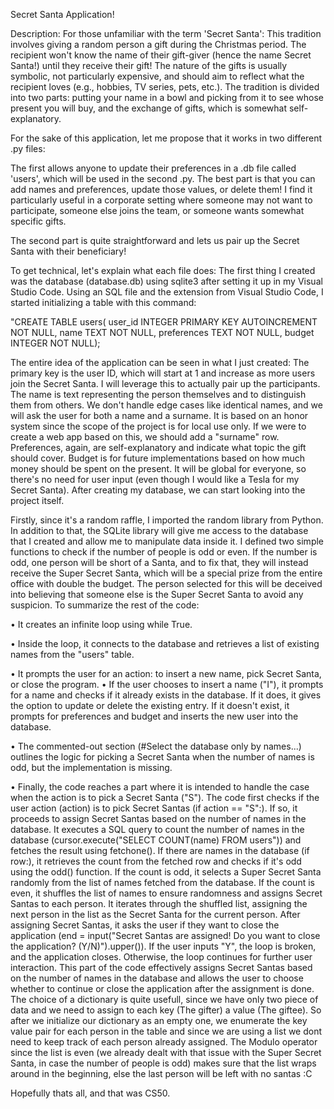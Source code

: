 Secret Santa Application!

Description: For those unfamiliar with the term 'Secret Santa': This tradition involves giving a random person a gift during the Christmas period. The recipient won't know the name of their gift-giver (hence the name Secret Santa!) until they receive their gift! The nature of the gifts is usually symbolic, not particularly expensive, and should aim to reflect what the recipient loves (e.g., hobbies, TV series, pets, etc.). The tradition is divided into two parts: putting your name in a bowl and picking from it to see whose present you will buy, and the exchange of gifts, which is somewhat self-explanatory.

For the sake of this application, let me propose that it works in two different .py files:

The first allows anyone to update their preferences in a .db file called 'users', which will be used in the second .py. The best part is that you can add names and preferences, update those values, or delete them! I find it particularly useful in a corporate setting where someone may not want to participate, someone else joins the team, or someone wants somewhat specific gifts.

The second part is quite straightforward and lets us pair up the Secret Santa with their beneficiary!

To get technical, let's explain what each file does: The first thing I created was the database (database.db) using sqlite3 after setting it up in my Visual Studio Code. Using an SQL file and the extension from Visual Studio Code, I started initializing a table with this command:

"CREATE TABLE users(
user_id INTEGER PRIMARY KEY AUTOINCREMENT NOT NULL,
name TEXT NOT NULL,
preferences TEXT NOT NULL,
budget INTEGER NOT NULL);

The entire idea of the application can be seen in what I just created: The primary key is the user ID, which will start at 1 and increase as more users join the Secret Santa. I will leverage this to actually pair up the participants. The name is text representing the person themselves and to distinguish them from others. We don't handle edge cases like identical names, and we will ask the user for both a name and a surname. It is based on an honor system since the scope of the project is for local use only. If we were to create a web app based on this, we should add a "surname" row. Preferences, again, are self-explanatory and indicate what topic the gift should cover. Budget is for future implementations based on how much money should be spent on the present. It will be global for everyone, so there's no need for user input (even though I would like a Tesla for my Secret Santa). After creating my database, we can start looking into the project itself.

Firstly, since it's a random raffle, I imported the random library from Python. In addition to that, the SQLite library will give me access to the database that I created and allow me to manipulate data inside it. I defined two simple functions to check if the number of people is odd or even. If the number is odd, one person will be short of a Santa, and to fix that, they will instead receive the Super Secret Santa, which will be a special prize from the entire office with double the budget. The person selected for this will be deceived into believing that someone else is the Super Secret Santa to avoid any suspicion. To summarize the rest of the code:

• It creates an infinite loop using while True.

• Inside the loop, it connects to the database and retrieves a list of existing names from the "users" table.

• It prompts the user for an action: to insert a new name, pick Secret Santa, or close the program. • If the user chooses to insert a name ("I"), it prompts for a name and checks if it already exists in the database. If it does, it gives the option to update or delete the existing entry. If it doesn't exist, it prompts for preferences and budget and inserts the new user into the database.

• The commented-out section (#Select the database only by names...) outlines the logic for picking a Secret Santa when the number of names is odd, but the implementation is missing.

• Finally, the code reaches a part where it is intended to handle the case when the action is to pick a Secret Santa ("S").
The code first checks if the user action (action) is to pick Secret Santas (if action == "S":). If so, it proceeds to assign Secret Santas based on the number of names in the database. It executes a SQL query to count the number of names in the database (cursor.execute("SELECT COUNT(name) FROM users")) and fetches the result using fetchone(). If there are names in the database (if row:), it retrieves the count from the fetched row and checks if it's odd using the odd() function. If the count is odd, it selects a Super Secret Santa randomly from the list of names fetched from the database. If the count is even, it shuffles the list of names to ensure randomness and assigns Secret Santas to each person. It iterates through the shuffled list, assigning the next person in the list as the Secret Santa for the current person. After assigning Secret Santas, it asks the user if they want to close the application (end = input("Secret Santas are assigned! Do you want to close the application? (Y/N)").upper()). If the user inputs "Y", the loop is broken, and the application closes. Otherwise, the loop continues for further user interaction. This part of the code effectively assigns Secret Santas based on the number of names in the database and allows the user to choose whether to continue or close the application after the assignment is done.
The choice of a dictionary is quite usefull, since we have only two piece of data and we need to assign to each key (The gifter) a value (The giftee). So after we initialize our dictionary as an empty one, we enumerate the key value pair for each person in the table and since we are using a list we dont need to keep track of each person already assigned. The Modulo operator since the list is even (we already dealt with that issue with the Super Secret Santa, in case the number of people is odd) makes sure that the list wraps around in the beginning, else the last person will be left with no santas :C


Hopefully thats all, and that was CS50.
